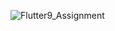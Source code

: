 ![Flutter9_Assignment](https://github.com/Skaditya007/Flutter_RESTAPI_Firebase/assets/95046114/053db23f-e30e-4eb6-889e-2a0c63917355)
